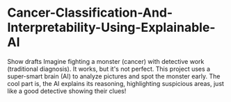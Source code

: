 # Cancer-Classification-And-Interpretability-Using-Explainable-AI
Show drafts Imagine fighting a monster (cancer) with detective work (traditional diagnosis). It works, but it's not perfect. This project uses a super-smart brain (AI) to analyze pictures and spot the monster early. The cool part is, the AI explains its reasoning, highlighting suspicious areas, just like a good detective showing their clues!
